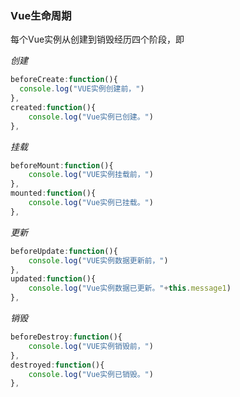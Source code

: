 ### Vue生命周期

每个Vue实例从创建到销毁经历四个阶段，即

*创建*

```javascript
beforeCreate:function(){
  console.log("VUE实例创建前，")
},
created:function(){
    console.log("Vue实例已创建。")
},
```

*挂载*

```javascript
beforeMount:function(){
    console.log("VUE实例挂载前，")
},
mounted:function(){
    console.log("Vue实例已挂载。")
},
```

*更新*

```javascript
beforeUpdate:function(){
    console.log("VUE实例数据更新前，")
},
updated:function(){
    console.log("Vue实例数据已更新。"+this.message1)
},
```

*销毁*

```javascript
beforeDestroy:function(){
    console.log("VUE实例销毁前，")
},
destroyed:function(){
    console.log("Vue实例已销毁。")
},
```